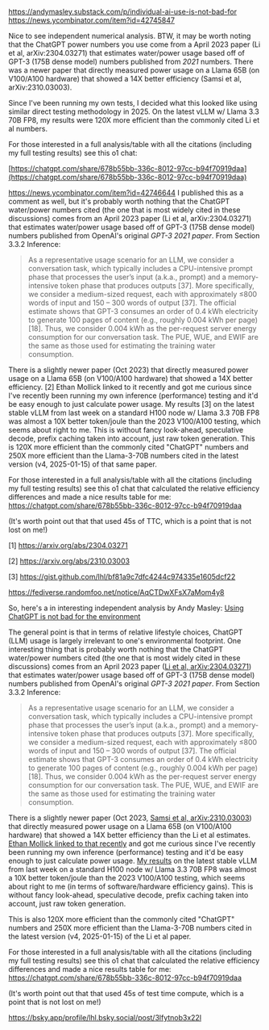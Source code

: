 https://andymasley.substack.com/p/individual-ai-use-is-not-bad-for
https://news.ycombinator.com/item?id=42745847

Nice to see independent numerical analysis. BTW, it may be worth noting that the ChatGPT power numbers you use come from a April 2023 paper (Li et al, arXiv:2304.03271) that estimates water/power usage based off of GPT-3 (175B dense model) numbers published from *2021* numbers. There was a newer paper that directly measured power usage on a Llama 65B (on V100/A100 hardware) that showed a 14X better efficiency (Samsi et al, arXiv:2310.03003).

Since I've been running my own tests, I decided what this looked like using similar direct testing methodology in 2025. On the latest vLLM w/ Llama 3.3 70B FP8, my results were 120X more efficient than the commonly cited Li et al numbers.

For those interested in a full analysis/table with all the citations (including my full testing results) see this o1 chat:

[https://chatgpt.com/share/678b55bb-336c-8012-97cc-b94f70919daa](https://chatgpt.com/share/678b55bb-336c-8012-97cc-b94f70919daa)

https://news.ycombinator.com/item?id=42746644
I published this as a comment as well, but it's probably worth nothing that the ChatGPT water/power numbers cited (the one that is most widely cited in these discussions) comes from an April 2023 paper (Li et al, arXiv:2304.03271) that estimates water/power usage based off of GPT-3 (175B dense model) numbers published from OpenAI's original *GPT-3 2021 paper*. From Section 3.3.2 Inference:

> As a representative usage scenario for an LLM, we consider a conversation task, which typically includes a CPU-intensive prompt phase that processes the user’s input (a.k.a., prompt) and a memory-intensive token phase that produces outputs [37]. More specifically, we consider a medium-sized request, each with approximately ≤800 words of input and 150 – 300 words of output [37]. The official estimate shows that GPT-3 consumes an order of 0.4 kWh electricity to generate 100 pages of content (e.g., roughly 0.004 kWh per page) [18]. Thus, we consider 0.004 kWh as the per-request server energy consumption for our conversation task. The PUE, WUE, and EWIF are the same as those used for estimating the training water consumption.

There is a slightly newer paper (Oct 2023) that directly measured power usage on a Llama 65B (on V100/A100 hardware) that showed a 14X better efficiency. [2] Ethan Mollick linked to it recently and got me curious since I've recently been running my own inference (performance) testing and it'd be easy enough to just calculate power usage. My results [3] on the latest stable vLLM from last week on a standard H100 node w/ Llama 3.3 70B FP8 was almost a 10X better token/joule than the 2023 V100/A100 testing, which seems about right to me. This is without fancy look-ahead, speculative decode, prefix caching taken into account, just raw token generation. This is 120X more efficient than the commonly cited "ChatGPT" numbers and 250X more efficient than the Llama-3-70B numbers cited in the latest version (v4, 2025-01-15) of that same paper.

For those interested in a full analysis/table with all the citations (including my full testing results) see this o1 chat that calculated the relative efficiency differences and made a nice results table for me: https://chatgpt.com/share/678b55bb-336c-8012-97cc-b94f70919daa

(It's worth point out that that used 45s of TTC, which is a point that is not lost on me!)

[1] https://arxiv.org/abs/2304.03271

[2] https://arxiv.org/abs/2310.03003

[3] https://gist.github.com/lhl/bf81a9c7dfc4244c974335e1605dcf22



https://fediverse.randomfoo.net/notice/AqCTDwXFsX7aMom4y8

So, here's a in interesting independent analysis by Andy Masley: [Using ChatGPT is not bad for the environment](https://andymasley.substack.com/p/individual-ai-use-is-not-bad-for)

The general point is that in terms of relative lifestyle choices, ChatGPT (LLM) usage is largely irrelevant to one's environmental footprint. One interesting thing that is probably worth nothing that the ChatGPT water/power numbers cited (the one that is most widely cited in these discussions) comes from an April 2023 paper ([Li et al, arXiv:2304.03271](https://arxiv.org/abs/2304.03271)) that estimates water/power usage based off of GPT-3 (175B dense model) numbers published from OpenAI's original *GPT-3 2021 paper*. From Section 3.3.2 Inference:

> As a representative usage scenario for an LLM, we consider a conversation task, which typically includes a CPU-intensive prompt phase that processes the user’s input (a.k.a., prompt) and a memory-intensive token phase that produces outputs [37]. More specifically, we consider a medium-sized request, each with approximately ≤800 words of input and 150 – 300 words of output [37]. The official estimate shows that GPT-3 consumes an order of 0.4 kWh electricity to generate 100 pages of content (e.g., roughly 0.004 kWh per page) [18]. Thus, we consider 0.004 kWh as the per-request server energy consumption for our conversation task. The PUE, WUE, and EWIF are the same as those used for estimating the training water consumption.

There is a slightly newer paper (Oct 2023, [Samsi et al, arXiv:2310.03003](https://arxiv.org/abs/2310.03003)) that directly measured power usage on a Llama 65B (on V100/A100 hardware) that showed a 14X better efficiency than the Li et al estimates. [Ethan Mollick linked to that recently](https://bsky.app/profile/emollick.bsky.social/post/3lflpodl3bc2x) and got me curious since I've recently been running my own inference (performance) testing and it'd be easy enough to just calculate power usage. [My results](https://gist.github.com/lhl/bf81a9c7dfc4244c974335e1605dcf22) on the latest stable vLLM from last week on a standard H100 node w/ Llama 3.3 70B FP8 was almost a 10X better token/joule than the 2023 V100/A100 testing, which seems about right to me (in terms of software/hardware efficiency gains). This is without fancy look-ahead, speculative decode, prefix caching taken into account, just raw token generation.

This is also 120X more efficient than the commonly cited "ChatGPT" numbers and 250X more efficient than the Llama-3-70B numbers cited in the latest version (v4, 2025-01-15) of the Li et al paper.

For those interested in a full analysis/table with all the citations (including my full testing results) see this o1 chat that calculated the relative efficiency differences and made a nice results table for me: https://chatgpt.com/share/678b55bb-336c-8012-97cc-b94f70919daa

(It's worth point out that that used 45s of test time compute, which is a point that is not lost on me!)


https://bsky.app/profile/lhl.bsky.social/post/3lfytnob3x22l